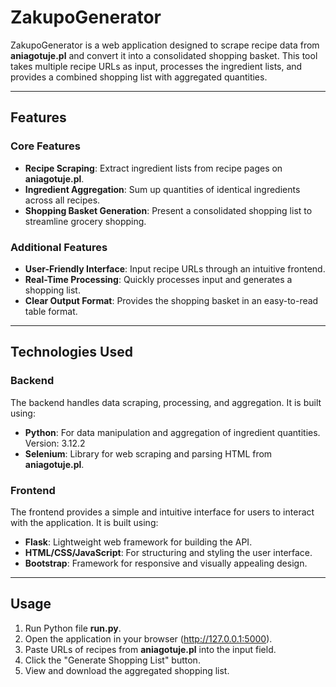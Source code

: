 # ZakupoGenerator

ZakupoGenerator is a web application designed to scrape recipe data from **aniagotuje.pl** and convert it into a consolidated shopping basket. This tool takes multiple recipe URLs as input, processes the ingredient lists, and provides a combined shopping list with aggregated quantities.

---

## Features

### Core Features
- **Recipe Scraping**: Extract ingredient lists from recipe pages on **aniagotuje.pl**.
- **Ingredient Aggregation**: Sum up quantities of identical ingredients across all recipes.
- **Shopping Basket Generation**: Present a consolidated shopping list to streamline grocery shopping.

### Additional Features
- **User-Friendly Interface**: Input recipe URLs through an intuitive frontend.
- **Real-Time Processing**: Quickly processes input and generates a shopping list.
- **Clear Output Format**: Provides the shopping basket in an easy-to-read table format.

---

## Technologies Used

### Backend
The backend handles data scraping, processing, and aggregation. It is built using:

- **Python**: For data manipulation and aggregation of ingredient quantities. Version: 3.12.2
- **Selenium**: Library for web scraping and parsing HTML from **aniagotuje.pl**.

### Frontend
The frontend provides a simple and intuitive interface for users to interact with the application. It is built using:

- **Flask**: Lightweight web framework for building the API.
- **HTML/CSS/JavaScript**: For structuring and styling the user interface.
- **Bootstrap**: Framework for responsive and visually appealing design.

---

## Usage

1. Run Python file **run.py**.
2. Open the application in your browser (http://127.0.0.1:5000).
3. Paste URLs of recipes from **aniagotuje.pl** into the input field.
4. Click the "Generate Shopping List" button.
5. View and download the aggregated shopping list.


